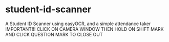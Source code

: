 # student-id-scanner
A Student ID Scanner using easyOCR, and a simple attendance taker
IMPORTANT!!! CLICK ON CAMERA WINDOW THEN HOLD ON SHIFT MARK AND CLICK QUESTION MARK TO CLOSE OUT
